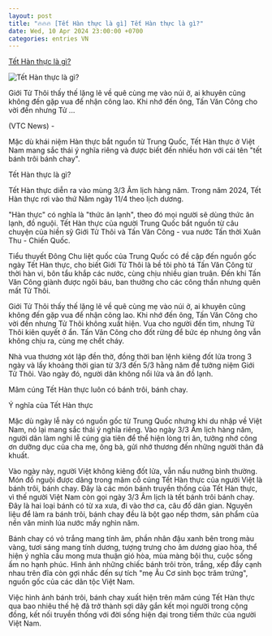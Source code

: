 ```yaml
---
layout: post
title: "🔥🔥🔥 [Tết Hàn thực là gì] Tết Hàn thực là gì?"
date: Wed, 10 Apr 2024 23:00:00 +0700
categories: entries VN
---
```

[Tết Hàn thực là gì?](https://vtcnews.vn/tet-han-thuc-la-gi-ar863438.html)

![Tết Hàn thực là gì?](http://cdn-i.vtcnews.vn/resize/1IJCJ0lMm0I-ZIy3X-cW1w2/upload/2024/04/10/tet-han-thuc-15083866.jpg)

Giới Tử Thôi thấy thế lặng lẽ về quê cùng mẹ vào núi ở, ai khuyên cũng không đến gặp vua để nhận công lao. Khi nhớ đến ông, Tấn Văn Công cho vời đến nhưng Tử ...

(VTC News) -

Mặc dù khái niệm Hàn thực bắt nguồn từ Trung Quốc, Tết Hàn thực ở Việt Nam mang sắc thái ý nghĩa riêng và được biết đến nhiều hơn với cái tên "tết bánh trôi bánh chay".

Tết Hàn thực là gì?

Tết Hàn thực diễn ra vào mùng 3/3 Âm lịch hàng năm. Trong năm 2024, Tết Hàn thực rơi vào thứ Năm ngày 11/4 theo lịch dương.

"Hàn thực" có nghĩa là "thức ăn lạnh", theo đó mọi người sẽ dùng thức ăn lạnh, đồ nguội. Tết Hàn thực của người Trung Quốc bắt nguồn từ câu chuyện của hiền sỹ Giới Tử Thôi và Tấn Văn Công - vua nước Tấn thời Xuân Thu - Chiến Quốc.

Tiểu thuyết Đông Chu liệt quốc của Trung Quốc có đề cập đến nguồn gốc ngày Tết Hàn thực, cho biết Giới Tử Thôi là bề tôi phò tá Tấn Văn Công từ thời hàn vi, bôn tẩu khắp các nước, cùng chịu nhiều gian truân. Đến khi Tấn Văn Công giành được ngôi báu, ban thưởng cho các công thần nhưng quên mất Tử Thôi.

Giới Tử Thôi thấy thế lặng lẽ về quê cùng mẹ vào núi ở, ai khuyên cũng không đến gặp vua để nhận công lao. Khi nhớ đến ông, Tấn Văn Công cho vời đến nhưng Tử Thôi không xuất hiện. Vua cho người đến tìm, nhưng Tử Thôi kiên quyết ở ẩn. Tấn Văn Công cho đốt rừng để bức ép nhưng ông vẫn không chịu ra, cùng mẹ chết cháy.

Nhà vua thương xót lập đền thờ, đồng thời ban lệnh kiêng đốt lửa trong 3 ngày và lấy khoảng thời gian từ 3/3 đến 5/3 hằng năm để tưởng niệm Giới Tử Thôi. Vào ngày đó, người dân không nổi lửa và ăn đồ lạnh.

Mâm cúng Tết Hàn thực luôn có bánh trôi, bánh chay.

Ý nghĩa của Tết Hàn thực

Mặc dù ngày lễ này có nguồn gốc từ Trung Quốc nhưng khi du nhập về Việt Nam, nó lại mang sắc thái ý nghĩa riêng. Vào ngày 3/3 Âm lịch hàng năm, người dân làm nghi lễ cúng gia tiên để thể hiện lòng tri ân, tưởng nhớ công ơn dưỡng dục của cha mẹ, ông bà, gửi nhớ thương đến những người thân đã khuất.

Vào ngày này, người Việt không kiêng đốt lửa, vẫn nấu nướng bình thường. Món đồ nguội được dâng trong mâm cỗ cúng Tết Hàn thực của người Việt là bánh trôi, bánh chay. Đây là các món bánh truyền thống của Tết Hàn thực, vì thế người Việt Nam còn gọi ngày 3/3 Âm lịch là tết bánh trôi bánh chay. Đây là hai loại bánh có từ xa xưa, đi vào thơ ca, câu đố dân gian. Nguyên liệu để làm ra bánh trôi, bánh chay đều là bột gạo nếp thơm, sản phẩm của nền văn minh lúa nước mấy nghìn năm.

Bánh chay có vỏ trắng mang tính âm, phần nhân đậu xanh bên trong màu vàng, tươi sáng mang tính dương, tượng trưng cho âm dương giao hòa, thể hiện ý nghĩa cầu mong mưa thuận gió hòa, mùa màng bội thu, cuộc sống ấm no hạnh phúc. Hình ảnh những chiếc bánh trôi tròn, trắng, xếp đầy cạnh nhau trên đĩa còn gợi nhắc đến sự tích "mẹ Âu Cơ sinh bọc trăm trứng", nguồn gốc của các dân tộc Việt Nam.

Việc hình ảnh bánh trôi, bánh chay xuất hiện trên mâm cúng Tết Hàn thực qua bao nhiêu thế hệ đã trở thành sợi dây gắn kết mọi người trong cộng đồng, kết nối truyền thống với đời sống hiện đại trong tiềm thức của người Việt Nam.

